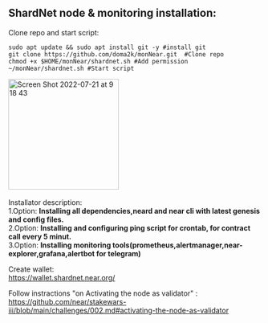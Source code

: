 ## ShardNet node & monitoring installation: <br /> 
Clone repo and start script:

```
sudo apt update && sudo apt install git -y #install git
git clone https://github.com/doma2k/monNear.git  #Clone repo
chmod +x $HOME/monNear/shardnet.sh #Add permission 
~/monNear/shardnet.sh #Start script
```

<img width="220" alt="Screen Shot 2022-07-21 at 9 18 43" src="https://user-images.githubusercontent.com/79820904/180143201-da262fac-8ff9-4ec4-830c-c7b5930fd33a.png"> <br />
<br />
Installator description: <br />
1.Option: **Installing all dependencies,neard and near cli with latest genesis and config files.** <br /> 
2.Option: **Installing and configuring ping script for crontab, for contract call every 5 minut.** <br />
3.Option: **Installing monitoring tools(prometheus,alertmanager,near-explorer,grafana,alertbot for telegram)** <br />

Create wallet: <br /> 
https://wallet.shardnet.near.org/

Follow instractions "on Activating the node as validator" : <br />
https://github.com/near/stakewars-iii/blob/main/challenges/002.md#activating-the-node-as-validator



